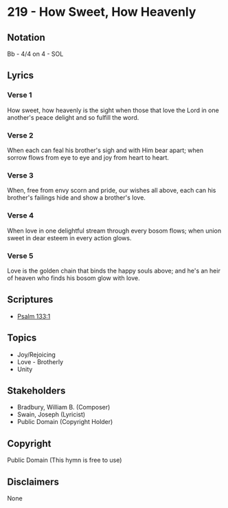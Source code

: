 # 219 - How Sweet, How Heavenly

## Notation

Bb - 4/4 on 4 - SOL

## Lyrics

### Verse 1

How sweet, how heavenly is the sight when those that love the Lord in one another's peace delight and so fulfill the word.

### Verse 2

When each can feal his brother's sigh and with Him bear apart; when sorrow flows from eye to eye and joy from heart to heart.

### Verse 3

When, free from envy scorn and pride, our wishes all above, each can his brother's failings hide and show a brother's love.

### Verse 4

When love in one delightful stream through every bosom flows; when union sweet in dear esteem in every action glows.

### Verse 5

Love is the golden chain that binds the happy souls above; and he's an heir of heaven who finds his bosom glow with love.


## Scriptures

- [Psalm 133:1](https://www.biblegateway.com/passage/?search=Psalm%20133%3A1)

## Topics

- Joy/Rejoicing
- Love - Brotherly
- Unity

## Stakeholders

- Bradbury, William B. (Composer)
- Swain, Joseph (Lyricist)
- Public Domain (Copyright Holder)

## Copyright

Public Domain
(This hymn is free to use)

## Disclaimers

None

